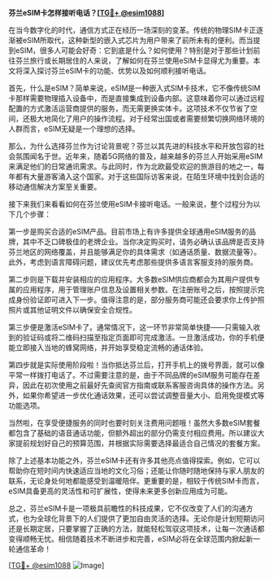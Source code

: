 **芬兰eSIM卡怎样接听电话？[[TG💪+ @esim1088](https://t.me/s/esim1088)]**

在当今数字化的时代，通信方式正在经历一场深刻的变革。传统的物理SIM卡正逐渐被eSIM所取代，这种新型的嵌入式芯片为用户带来了前所未有的便利。而当提到eSIM，很多人可能会好奇：它到底是什么？如何使用？特别是对于那些计划前往芬兰旅行或长期居住的人来说，了解如何在芬兰使用eSIM卡显得尤为重要。本文将深入探讨芬兰eSIM卡的功能、优势以及如何顺利接听电话。

首先，什么是eSIM？简单来说，eSIM是一种嵌入式SIM卡技术，它不像传统SIM卡那样需要物理插入设备中，而是直接集成到设备内部。这意味着你可以通过远程配置的方式激活运营商提供的服务，而无需更换实体卡。这项技术不仅节省了空间，还极大地简化了用户的操作流程。对于经常出国或者需要频繁切换网络环境的人群而言，eSIM无疑是一个理想的选择。

那么，为什么选择芬兰作为讨论背景呢？芬兰以其先进的科技水平和开放包容的社会氛围闻名于世。近年来，随着5G网络的普及，越来越多的芬兰人开始采用eSIM来满足他们的日常通讯需求。与此同时，作为北欧最受欢迎的旅游目的地之一，每年都有大量游客涌入这个国家。对于这些国际访客来说，在陌生环境中找到合适的移动通信解决方案至关重要。

接下来我们来看看如何在芬兰使用eSIM卡接听电话。一般来说，整个过程分为以下几个步骤：

第一步是购买合适的eSIM产品。目前市场上有许多提供全球通用eSIM服务的品牌，其中不乏口碑极佳的老牌企业。当你决定购买时，请务必确认该品牌是否支持芬兰地区的网络覆盖，并且能够满足你的具体需求（如通话质量、数据流量等）。此外，考虑到语言障碍问题，建议优先考虑那些提供多语言客服支持的服务商。

第二步则是下载并安装相应的应用程序。大多数eSIM供应商都会为其用户提供专属的应用程序，用于管理账户信息及设置相关参数。在注册账号之后，按照提示完成身份验证即可进入下一步。值得注意的是，部分服务商可能还会要求你上传护照照片或其他证明文件以确保安全合规性。

第三步便是激活eSIM卡了。通常情况下，这一环节非常简单快捷——只需输入收到的验证码或将二维码扫描至指定页面即可完成激活。一旦激活成功，你的手机便能立即接入当地的蜂窝网络，并开始享受稳定流畅的通话体验。

第四步就是实际使用阶段啦！当你抵达芬兰后，打开手机上的拨号界面，就可以像平常一样拨打电话了。不过需要注意的是，由于不同品牌的eSIM服务可能存在差异，因此在初次使用之前最好先查阅官方指南或联系客服咨询具体的操作方法。另外，如果你希望进一步优化通话效果，还可以尝试调整音量大小、启用免提模式等功能选项。

当然啦，在享受便捷服务的同时也要时刻关注费用问题哦！虽然大多数eSIM套餐都包含了基础的语音通话功能，但额外超出的部分仍需支付相应费用。所以建议大家提前规划好自己的预算范围，并根据实际需要选择最适合自己情况的套餐方案。

除了上述基本功能之外，芬兰eSIM卡还有许多其他亮点值得探索。例如，它可以帮助你在短时间内快速适应当地的文化习俗；还能让你随时随地保持与家人朋友的联系，无论身处何地都能感受到温暖陪伴。更重要的是，相较于传统SIM卡而言，eSIM具备更高的灵活性和可扩展性，使得未来更多创新应用成为可能。

总之，芬兰eSIM卡是一项极具前瞻性的科技成果，它不仅改变了人们的沟通方式，也为全球化背景下的人们提供了更加自由灵活的选择。无论你是计划短期访问还是长期定居，只要掌握了正确的方法，就能轻松驾驭这项技术，让每一次通话都变得顺畅无忧。相信随着技术不断进步和完善，eSIM必将在全球范围内掀起新一轮通信革命！

[[TG💪+ @esim1088](https://t.me/s/esim1088) ![Image](https://i.postimg.cc/4NQfJmqS/Snipaste-2025-05-13-00-14-12.png)]